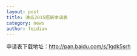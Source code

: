 ```yaml
---
layout: post
title: 沸点2015招新申请表
category: news
author: feidian
---
```


申请表下载地址：http://pan.baidu.com/s/1gdk5srh